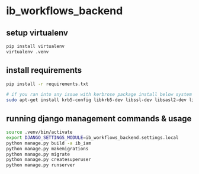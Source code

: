 # ib_workflows_backend

## setup virtualenv

```sh
pip install virtualenv
virtualenv .venv
```

## install requirements

```bash
pip install -r requirements.txt

# if you ran into any issue with kerbrose package install below system dependencies
sudo apt-get install krb5-config libkrb5-dev libssl-dev libsasl2-dev libsasl2-modules-gssapi-mit python3.7-dev python3-dev -y

```

## running django management commands & usage

```sh
source .venv/bin/activate
export DJANGO_SETTINGS_MODULE=ib_workflows_backend.settings.local
python manage.py build -a ib_iam
python manage.py makemigrations
python manage.py migrate
python manage.py createsuperuser
python manage.py runserver


```